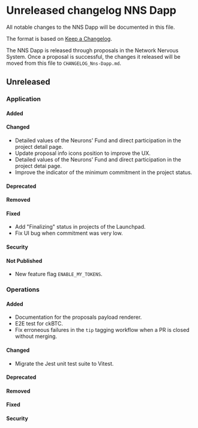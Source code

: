 # Unreleased changelog NNS Dapp

All notable changes to the NNS Dapp will be documented in this file.

The format is based on [Keep a Changelog](https://keepachangelog.com/en/1.0.0/).

The NNS Dapp is released through proposals in the Network Nervous System. Once a
proposal is successful, the changes it released will be moved from this file to
`CHANGELOG_Nns-Dapp.md`.

## Unreleased

### Application

#### Added

#### Changed

* Detailed values of the Neurons' Fund and direct participation in the project detail page.
* Update proposal info icons position to improve the UX.
* Detailed values of the Neurons' Fund and direct participation in the project detai page.
* Improve the indicator of the minimum commitment in the project status.

#### Deprecated
#### Removed

#### Fixed

* Add "Finalizing" status in projects of the Launchpad.
* Fix UI bug when commitment was very low.

#### Security

#### Not Published

* New feature flag `ENABLE_MY_TOKENS`.

### Operations

#### Added

* Documentation for the proposals payload renderer.
* E2E test for ckBTC.
* Fix erroneous failures in the `tip` tagging workflow when a PR is closed without merging.

#### Changed

* Migrate the Jest unit test suite to Vitest.

#### Deprecated
#### Removed

#### Fixed

#### Security
